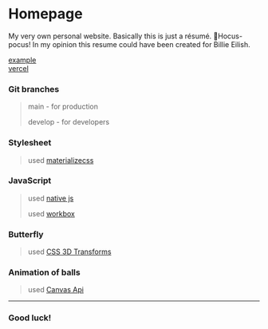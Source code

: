 # Homepage
My very own personal website. Basically this is just a résumé.
🧙Hocus-pocus! 
In my opinion this resume could have been created for Billie Eilish.

[example](https://pavliukdmytro.github.io/Homepage/ "homepage")  
[vercel](https://homepage-3kgncou95.vercel.app/ "homepage")

### Git branches
> main - for production
> 
> develop - for developers

### Stylesheet
> used [materializecss](https://materializecss.com/ "https://materializecss.com/")

### JavaScript
> used [native js](https://javascript.info/ "javascript.info")
>
> used [workbox](https://developers.google.com/web/tools/workbox/ "workbox")

### Butterfly 
> used [CSS 3D Transforms](https://3dtransforms.desandro.com/ "3D Transforms")

### Animation of balls
> used [Canvas Api](https://developer.mozilla.org/en-US/docs/Web/API/Canvas_API "Canvas_API")
***

### Good luck!
